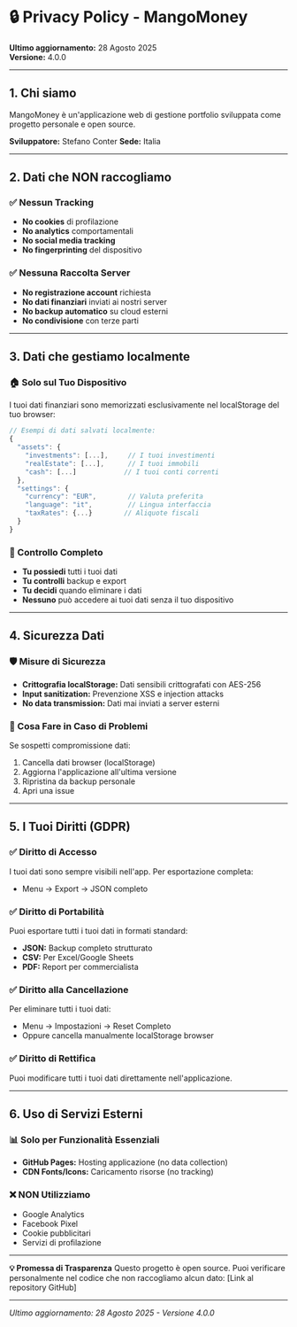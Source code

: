 # 🔒 Privacy Policy - MangoMoney

**Ultimo aggiornamento:** 28 Agosto 2025  
**Versione:** 4.0.0 

---

## 1. Chi siamo
MangoMoney è un'applicazione web di gestione portfolio sviluppata come progetto personale e open source. 

**Sviluppatore:** Stefano Conter 
**Sede:** Italia  

---

## 2. Dati che NON raccogliamo

### ✅ Nessun Tracking
- **No cookies** di profilazione
- **No analytics** comportamentali  
- **No social media tracking**
- **No fingerprinting** del dispositivo

### ✅ Nessuna Raccolta Server
- **No registrazione account** richiesta
- **No dati finanziari** inviati ai nostri server
- **No backup automatico** su cloud esterni
- **No condivisione** con terze parti

---

## 3. Dati che gestiamo localmente

### 🏠 Solo sul Tuo Dispositivo
I tuoi dati finanziari sono memorizzati esclusivamente nel localStorage del tuo browser:

```javascript
// Esempi di dati salvati localmente:
{
  "assets": {
    "investments": [...],     // I tuoi investimenti
    "realEstate": [...],      // I tuoi immobili  
    "cash": [...]            // I tuoi conti correnti
  },
  "settings": {
    "currency": "EUR",        // Valuta preferita
    "language": "it",         // Lingua interfaccia
    "taxRates": {...}        // Aliquote fiscali
  }
}
```

### 🔐 Controllo Completo
- **Tu possiedi** tutti i tuoi dati
- **Tu controlli** backup e export
- **Tu decidi** quando eliminare i dati
- **Nessuno** può accedere ai tuoi dati senza il tuo dispositivo

---

## 4. Sicurezza Dati

### 🛡️ Misure di Sicurezza
- **Crittografia localStorage:** Dati sensibili crittografati con AES-256
- **Input sanitization:** Prevenzione XSS e injection attacks  
- **No data transmission:** Dati mai inviati a server esterni

### 🚨 Cosa Fare in Caso di Problemi
Se sospetti compromissione dati:
1. Cancella dati browser (localStorage)
2. Aggiorna l'applicazione all'ultima versione
3. Ripristina da backup personale
4. Apri una issue

---

## 5. I Tuoi Diritti (GDPR)

### ✅ Diritto di Accesso
I tuoi dati sono sempre visibili nell'app. Per esportazione completa:
- Menu → Export → JSON completo

### ✅ Diritto di Portabilità  
Puoi esportare tutti i tuoi dati in formati standard:
- **JSON:** Backup completo strutturato
- **CSV:** Per Excel/Google Sheets
- **PDF:** Report per commercialista

### ✅ Diritto alla Cancellazione
Per eliminare tutti i tuoi dati:
- Menu → Impostazioni → Reset Completo
- Oppure cancella manualmente localStorage browser

### ✅ Diritto di Rettifica
Puoi modificare tutti i tuoi dati direttamente nell'applicazione.

---

## 6. Uso di Servizi Esterni

### 📊 Solo per Funzionalità Essenziali
- **GitHub Pages:** Hosting applicazione (no data collection)
- **CDN Fonts/Icons:** Caricamento risorse (no tracking)

### ❌ NON Utilizziamo
- Google Analytics
- Facebook Pixel  
- Cookie pubblicitari
- Servizi di profilazione

---

**💡 Promessa di Trasparenza**
Questo progetto è open source. Puoi verificare personalmente nel codice che non raccogliamo alcun dato: [Link al repository GitHub]

---

*Ultimo aggiornamento: 28 Agosto 2025 - Versione 4.0.0*

